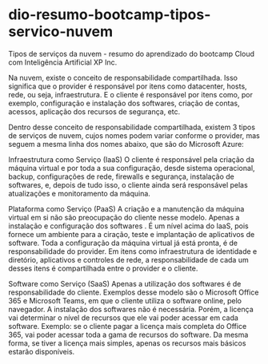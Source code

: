 # dio-resumo-bootcamp-tipos-servico-nuvem
Tipos de serviços da nuvem - resumo do aprendizado do bootcamp Cloud com Inteligência Artificial XP Inc.

Na nuvem, existe o conceito de responsabilidade compartilhada. Isso significa que o provider é responsável por itens como datacenter, hosts, rede, ou seja, infraestrutura. E o cliente é responsável por itens como, por exemplo, configuração e instalação dos softwares, criação de contas, acessos, aplicação dos recursos de segurança, etc.

Dentro desse conceito de responsabilidade compartilhada, existem 3 tipos de serviços de nuvem, cujos nomes podem variar conforme o provider, mas seguem a mesma linha dos nomes abaixo, que são do Microsoft Azure:

Infraestrutura como Serviço (IaaS)
O cliente é responsável pela criação da máquina virtual e por toda a sua configuração, desde sistema operacional, backup, configurações de rede, firewalls e segurança, instalação de softwares, e, depois de tudo isso, o cliente ainda será responsável pelas atualizações e monitoramento da máquina.

Plataforma como Serviço (PaaS)
A criação e a manutenção da máquina virtual em si não são preocupação do cliente nesse modelo. Apenas a instalação e configuração dos softwares . É um nível acima do IaaS, pois fornece um ambiente para a ciração, teste e implantação de aplicativos de software. Toda a configuração da máquina virtual já está pronta, é de responsabilidade do provider. Em itens como infraestrutura de identidade e diretório, aplicativos e controles de rede, a responsabilidade de cada um desses itens é compartilhada entre o provider e o cliente.

Software como Serviço (SaaS)
Apenas a utilização dos softwares é de responsabilidade do cliente. Exemplos desse modelo são o Microsoft Office 365 e Microsoft Teams, em que o cliente utiliza o software online, pelo navegador. A instalação dos softwares não é necessária. Porém, a licença vai determinar o nível de recursos que ele vai poder acessar em cada software. Exemplo: se o cliente pagar a licença mais completa do Office 365, vai poder acessar toda a gama de recursos do software. Da mesma forma, se tiver a licença mais simples, apenas os recursos mais básicos estarão disponíveis.
